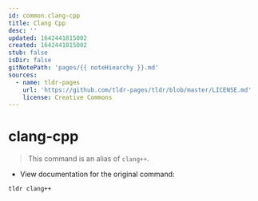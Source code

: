 ```yaml
---
id: common.clang-cpp
title: Clang Cpp
desc: ''
updated: 1642441815002
created: 1642441815002
stub: false
isDir: false
gitNotePath: 'pages/{{ noteHiearchy }}.md'
sources:
  - name: tldr-pages
    url: 'https://github.com/tldr-pages/tldr/blob/master/LICENSE.md'
    license: Creative Commons
---
```

# clang-cpp

> This command is an alias of `clang++`.

- View documentation for the original command:

`tldr clang++`

